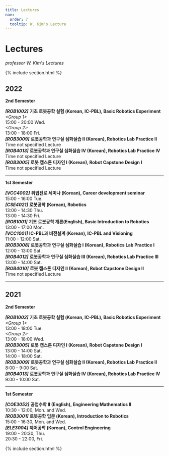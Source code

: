 ```yaml
---
title: Lectures
nav:
  order: 7
  tooltip: W. Kim's Lecture
---
```


# <i class="fas fa-chalkboard-teacher"></i> **Lectures**

<i class="fas fa-book-reader"></i>  _professor W. Kim's Lectures_    

{% include section.html %}

## <i class="fas fa-chalkboard"></i> 2022   
   
   
<i class="fas fa-thumbtack"></i> **2nd Semester**     

**_[ROB1002]_** **기초 로봇공학 실험 (Korean, IC-PBL), Basic Robotics Experiment**      
_<Group 1>_   
15:00 - 20:00 Wed.      
_<Group 2>_   
13:00 - 18:00 Fri.      
**_[ROB3009]_** **로봇공학과 연구실 심화실습 II (Korean), Robotics Lab Practice II**    
 Time not specified Lecture    
**_[ROB4013]_** **로봇공학과 연구실 심화실습 IV (Korean), Robotics Lab Practice IV**    
Time not specified Lecture    
**_[ROB3005]_** **로봇 캡스톤 디자인 I (Korean), Robot Capstone Design I**    
Time not specified Lecture    


***
<i class="fas fa-thumbtack"></i> **1st Semester**     

**_[VCC4002]_** **취업진로 세미나 (Korean), Career development seminar**     
15:00 - 16:00 Tue.   
**_[CSE4021]_** **로봇공학 (Korean), Robotics**     
13:00 - 14:30 Thu.     
13:00 - 14:30 Fri.     
**_[ROB1001]_** **기초 로봇공학 개론(English), Basic Introduction to Robotics**    
13:00 - 17:00 Mon.     
**_[VCC1001]_** **IC-PBL과 비전설계 (Korean), IC-PBL and Visioning**    
11:00 - 12:00 Sat.            
**_[ROB3008]_** **로봇공학과 연구실 심화실습 I (Korean), Robotics Lab Practice I**    
12:00 - 13:00 Sat.           
**_[ROB4012]_** **로봇공학과 연구실 심화실습 III (Korean), Robotics Lab Practice III**    
13:00 - 14:00 Sat.              
**_[ROB4010]_** **로봇 캡스톤 디자인 II (Korean), Robot Capstone Design II**      
Time not specified Lecture    


***   

## <i class="fas fa-chalkboard"></i> 2021

<i class="fas fa-thumbtack"></i> **2nd Semester**     

**_[ROB1002]_** **기초 로봇공학 실험 (Korean, IC-PBL), Basic Robotics Experiment**    
_<Group 1>_   
13:00 - 18:00 Tue.      
_<Group 2>_   
13:00 - 18:00 Wed.      
**_[ROB3005]_** **로봇 캡스톤 디자인 I (Korean), Robot Capstone Design I**    
13:00 - 14:00 Sat.   
14:00 - 18:00 Sat.   
**_[ROB3009]_** **로봇공학과 연구실 심화실습 II (Korean), Robotics Lab Practice II**    
8:00 - 9:00 Sat.   
**_[ROB4013]_** **로봇공학과 연구실 심화실습 IV (Korean), Robotics Lab Practice IV**    
9:00 - 10:00 Sat.   

***   

<i class="fas fa-thumbtack"></i> **1st Semester**     

**_[COE3052]_** **공업수학 II (English), Engineering Mathematics II**    
10:30 - 12:00, Mon. and Wed.   
**_[ROB3001]_** **로봇공학 입문 (Korean), Introduction to Robotics**    
15:00 - 16:30, Mon. and Wed.   
**_[ELE3004]_** **제어공학 (Korean), Control Engineering**    
19:00 - 20:30, Thu.     
20:30 - 22:00, Fri.   


{% include section.html %}